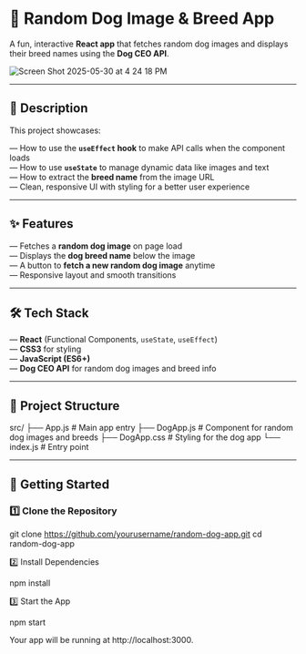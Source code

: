 # 🐶 Random Dog Image & Breed App

A fun, interactive **React app** that fetches random dog images and displays their breed names using the **Dog CEO API**.


![Screen Shot 2025-05-30 at 4 24 18 PM](https://github.com/user-attachments/assets/4a4cedd6-36f5-4f37-9bdd-505afa5570b6)

---

## 📜 Description

This project showcases:

— How to use the **`useEffect` hook** to make API calls when the component loads  
— How to use **`useState`** to manage dynamic data like images and text  
— How to extract the **breed name** from the image URL  
— Clean, responsive UI with styling for a better user experience  

---

## ✨ Features

— Fetches a **random dog image** on page load  
— Displays the **dog breed name** below the image  
— A button to **fetch a new random dog image** anytime  
— Responsive layout and smooth transitions  

---

## 🛠️ Tech Stack

— **React** (Functional Components, `useState`, `useEffect`)  
— **CSS3** for styling  
— **JavaScript (ES6+)**  
— **Dog CEO API** for random dog images and breed info  

---

## 📁 Project Structure
src/
├── App.js # Main app entry
├── DogApp.js # Component for random dog images and breeds
├── DogApp.css # Styling for the dog app
└── index.js # Entry point

---

## 🚀 Getting Started

### 1️⃣ Clone the Repository

git clone https://github.com/yourusername/random-dog-app.git
cd random-dog-app

2️⃣ Install Dependencies

npm install


3️⃣ Start the App

npm start

Your app will be running at http://localhost:3000.
